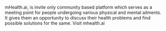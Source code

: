 mHealth.ai, is invite only community based platform which serves as a meeting point for people undergoing various physical and mental ailments. It gives them an opportunity to discuss their health problems and find possible solutions for the same.
Visit mhealth.ai
